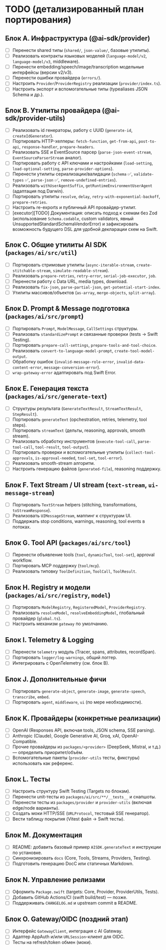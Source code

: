 # TODO (детализированный план портирования)

## Блок A. Инфраструктура (@ai-sdk/provider)
- [ ] Перенести shared типы (`shared/`, `json-value/`, базовые утилиты).
- [ ] Реализовать контракты языковых моделей (`language-model/v2`, `language-model/v3`, middleware).
- [ ] Перенести embedding/speech/image/transcription модельные интерфейсы (версии v2/v3).
- [ ] Перенести ошибки провайдера (`errors/`).
- [ ] Настроить `Provider`/`ProviderRegistry` реализации (`provider/index.ts`).
- [ ] Настроить экспорт и вспомогательные типы (typealiases JSON Schema и др.).

## Блок B. Утилиты провайдера (@ai-sdk/provider-utils)
- [ ] Реализовать id генераторы, работу с UUID (`generate-id`, `createIdGenerator`).
- [ ] Портировать HTTP-хелперы: `fetch-function`, `get-from-api`, `post-to-api`, `response-handler`, `prepare-headers`.
- [ ] Реализовать SSE и EventSource парсер (`parse-json-event-stream`, `EventSourceParserStream` аналог).
- [ ] Портировать работу с API ключами и настройками (`load-setting`, `load-optional-setting`, `parse-provider-options`).
- [ ] Перенести утилиты сериализации/валидации (`schema` ✅, `validate-types` ✅, `parse-json` ✅, `remove-undefined-entries`).
- [ ] Реализовать `withUserAgentSuffix`, `getRuntimeEnvironmentUserAgent` (адаптация под Darwin).
- [ ] Портировать утилиты `resolve`, `delay`, `retry-with-exponential-backoff`, `prepare-retries`.
- [ ] Настроить re-exports и публичный API провайдер-утилит.
- [ ] [executor][TODO] Документация: описать подход к схемам без Zod (использование `Schema.codable`, custom validators, явный UnsupportedStandardSchemaVendorError) и зафиксировать возможность будущего DSL для удобной декларации схем на Swift.

## Блок C. Общие утилиты AI SDK (`packages/ai/src/util`)
- [ ] Портировать стримовые утилиты (`async-iterable-stream`, `create-stitchable-stream`, `simulate-readable-stream`).
- [ ] Реализовать `prepare-retries`, `retry-error`, `serial-job-executor`, `job`.
- [ ] Перенести работу с Data URL, media types, download.
- [ ] Реализовать `fix-json`, `parse-partial-json`, `get-potential-start-index`.
- [ ] Утилиты массивов/объектов (`as-array`, `merge-objects`, `split-array`).

## Блок D. Prompt & Message подготовка (`packages/ai/src/prompt`)
- [ ] Портировать `Prompt`, `ModelMessage`, `CallSettings` структуры.
- [ ] Реализовать `standardizePrompt` и связанные проверки (tests -> Swift Testing).
- [ ] Портировать `prepare-call-settings`, `prepare-tools-and-tool-choice`.
- [ ] Реализовать `convert-to-language-model-prompt`, `create-tool-model-output`.
- [ ] Обработку ошибок (`invalid-message-role-error`, `invalid-data-content-error`, `message-conversion-error`).
- [ ] `wrap-gateway-error` адаптировать под Swift Error.

## Блок E. Генерация текста (`packages/ai/src/generate-text`)
- [ ] Структуры результата (`GenerateTextResult`, `StreamTextResult`, `StepResult`).
- [ ] Портировать `generateText` (орchestration, retries, telemetry, tool steps).
- [ ] Портировать `streamText` (дельты, reasoning, approvals, smooth stream).
- [ ] Реализовать обработку инструментов (`execute-tool-call`, `parse-tool-call`, `tool-result`, `tool-output`).
- [ ] Портировать проверки и вспомогательные утилиты (`collect-tool-approvals`, `is-approval-needed`, `tool-set`, `tool-error`).
- [ ] Реализовать smooth-stream алгоритм.
- [ ] Настроить генерацию файлов (`generated-file`), reasoning поддержку.

## Блок F. Text Stream / UI stream (`text-stream`, `ui-message-stream`)
- [ ] Портировать `TextStream` helpers (stitching, transformations, `toStreamResponse`).
- [ ] Реализовать `UIMessageStream`, маппинг к структурам UI.
- [ ] Поддержать stop conditions, warnings, reasoning, tool events в потоках.

## Блок G. Tool API (`packages/ai/src/tool`)
- [ ] Перенести объявление tools (`tool`, `dynamicTool`, `tool-set`), approval workflow.
- [ ] Портировать MCP поддержку (`tool/mcp`).
- [ ] Реализовать типовку `ToolDefinition`, `ToolCall`, `ToolResult`.

## Блок H. Registry и модели (`packages/ai/src/registry`, `model`)
- [ ] Портировать `ModelRegistry`, `RegisteredModel`, `ProviderRegistry`.
- [ ] Реализовать `resolveModel`, `resolveEmbeddingModel`, глобальный провайдер (`global.ts`).
- [ ] Настроить механизм `gateway` по умолчанию.

## Блок I. Telemetry & Logging
- [ ] Перенести `telemetry` модуль (Tracer, spans, attributes, recordSpan).
- [ ] Портировать `logger/log-warnings`, общий логгер.
- [ ] Интегрировать с OpenTelemetry (см. блок B).

## Блок J. Дополнительные фичи
- [ ] Портировать `generate-object`, `generate-image`, `generate-speech`, `transcribe`, `embed`.
- [ ] Портировать `agent`, `middleware`, `ui` (по мере необходимости).

## Блок K. Провайдеры (конкретные реализации)
- [ ] OpenAI (Responses API, включая tools, JSON schema, SSE parsing).
- [ ] Anthropic (Claude), Google Generative AI, Groq, xAI, OpenAI-Compatible.
- [ ] Прочие провайдеры из `packages/<provider>` (DeepSeek, Mistral, и т.д.) — определить приоритет/объём.
- [ ] Вспомогательные пакеты (`provider-utils` тесты, фикстуры) использовать как референс.

## Блок L. Тесты
- [ ] Настроить структуру Swift Testing (Targets по блокам).
- [ ] Перенести unit-тесты из `packages/ai/src/**/__tests__` и снапшоты.
- [ ] Перенести тесты из `packages/provider` и `provider-utils` (включая edge/node варианты).
- [ ] Создать моки HTTP/SSE (`URLProtocol`, тестовый SSE генератор).
- [ ] Вести таблицу покрытия (Vitest файл → Swift тесты).

## Блок M. Документация
- [ ] README: добавить базовый пример `AISDK.generateText` и инструкции по установке.
- [ ] Синхронизировать `docs` (Core, Tools, Streams, Providers, Testing).
- [ ] Подготовить генерацию DocC или статичных Markdown.

## Блок N. Управление релизами
- [ ] Оформить `Package.swift` (targets: Core, Provider, ProviderUtils, Tests).
- [ ] Добавить GitHub Actions/CI (swift build/test) — позже.
- [ ] Поддерживать `CHANGELOG.md` и upstream commit в README.

## Блок O. Gateway/OIDC (поздний этап)
- [ ] Интерфейс `GatewayClient`, интеграция с AI Gateway.
- [ ] Адаптер AppAuth и/или `URLSession`-клиент для OIDC.
- [ ] Тесты на refresh/token обмен (моки).
